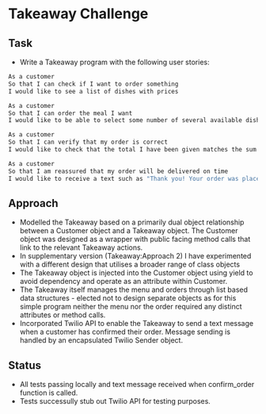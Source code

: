 Takeaway Challenge
==================

Task
-----

* Write a Takeaway program with the following user stories:

```sh
As a customer
So that I can check if I want to order something
I would like to see a list of dishes with prices

As a customer
So that I can order the meal I want
I would like to be able to select some number of several available dishes

As a customer
So that I can verify that my order is correct
I would like to check that the total I have been given matches the sum of the various dishes in my order

As a customer
So that I am reassured that my order will be delivered on time
I would like to receive a text such as "Thank you! Your order was placed and will be delivered before 18:52" after I have ordered
```
Approach
-------
* Modelled the Takeaway based on a primarily dual object relationship between a Customer object and a Takeaway object.  The Customer object was designed as a wrapper with public facing method calls that link to the relevant Takeaway actions.
* In supplementary version (Takeaway:Approach 2) I have experimented with a different design that utilises a broader range of class objects
* The Takeaway object is injected into the Customer object using yield to avoid dependency and operate as an attribute within Customer.
* The Takeaway itself manages the menu and orders through list based data structures - elected not to design separate objects as for this simple program neither the menu nor the order required any distinct attributes or method calls.
* Incorporated Twilio API to enable the Takeaway to send a text message when a customer has confirmed their order.  Message sending is handled by an encapsulated Twilio Sender object.

Status
-------

* All tests passing locally and text message received when confirm_order function is called.
* Tests successully stub out Twilio API for testing purposes.

